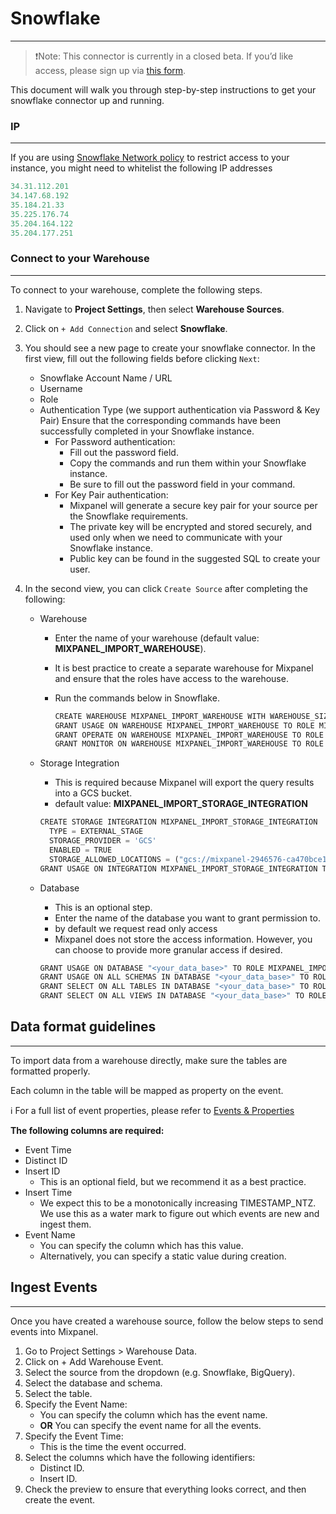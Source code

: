 # Snowflake

---

> ❗Note: This connector is currently in a closed beta. If you’d like access, please sign up via [this form](https://forms.gle/PctmA2fZvwdpCRGY6).

This document will walk you through step-by-step instructions to get your snowflake connector up and running.

### IP

---

If you are using [Snowflake Network policy](https://docs.snowflake.com/en/user-guide/network-policies) to restrict access to your instance, you might need to whitelist the following IP addresses 

```jsx
34.31.112.201
34.147.68.192
35.184.21.33
35.225.176.74
35.204.164.122
35.204.177.251
```

### Connect to your Warehouse

---

To connect to your warehouse, complete the following steps.

1. Navigate to **Project Settings**, then select **Warehouse Sources**.
2. Click on `+ Add Connection` and select **Snowflake**.
3. You should see a new page to create your snowflake connector. In the first view, fill out the following fields before clicking  `Next`: 
    - Snowflake Account Name / URL
    - Username
    - Role
    - Authentication Type (we support authentication via Password & Key Pair) 
    Ensure that the corresponding commands have been successfully completed in your Snowflake instance.
        - For Password authentication:
            - Fill out the password field.
            - Copy the commands and run them within your Snowflake instance.
            - Be sure to fill out the password field in your command.
        - For Key Pair authentication:
            - Mixpanel will generate a secure key pair for your source per the Snowflake requirements.
            - The private key will be encrypted and stored securely, and used only when we need to communicate with your Snowflake instance.
            - Public key can be found in the suggested SQL to create your user.

1. In the second view, you can click `Create Source` after completing the following:
    - Warehouse
        - Enter the name of your warehouse (default value: **MIXPANEL_IMPORT_WAREHOUSE**).
        - It is best practice to create a separate warehouse for Mixpanel and ensure that the roles have access to the warehouse.
        - Run the commands below in Snowflake.
            
            ```jsx
            CREATE WAREHOUSE MIXPANEL_IMPORT_WAREHOUSE WITH WAREHOUSE_SIZE = XSMALL AUTO_SUSPEND = 60 AUTO_RESUME = TRUE INITIALLY_SUSPENDED = FALSE;
            GRANT USAGE ON WAREHOUSE MIXPANEL_IMPORT_WAREHOUSE TO ROLE MIXPANEL_IMPORT_ROLE;
            GRANT OPERATE ON WAREHOUSE MIXPANEL_IMPORT_WAREHOUSE TO ROLE MIXPANEL_IMPORT_ROLE;
            GRANT MONITOR ON WAREHOUSE MIXPANEL_IMPORT_WAREHOUSE TO ROLE MIXPANEL_IMPORT_ROLE; 
            ```
            
    - Storage Integration
        - This is required because Mixpanel will export the query results into a GCS bucket.
        - default value: **MIXPANEL_IMPORT_STORAGE_INTEGRATION**
        
        ```jsx
        CREATE STORAGE INTEGRATION MIXPANEL_IMPORT_STORAGE_INTEGRATION
          TYPE = EXTERNAL_STAGE
          STORAGE_PROVIDER = 'GCS'
          ENABLED = TRUE
          STORAGE_ALLOWED_LOCATIONS = ("gcs://mixpanel-2946576-ca470bce1e1ed2ec");
        GRANT USAGE ON INTEGRATION MIXPANEL_IMPORT_STORAGE_INTEGRATION TO MIXPANEL_IMPORT_ROLE; 
        ```
        
    - Database
        - This is an optional step.
        - Enter the name of the database you want to grant permission to.
        - by default we request read only access
        - Mixpanel does not store the access information. However, you can choose to provide more granular access if desired.
        
        ```jsx
        GRANT USAGE ON DATABASE "<your_data_base>" TO ROLE MIXPANEL_IMPORT_ROLE;
        GRANT USAGE ON ALL SCHEMAS IN DATABASE "<your_data_base>" TO ROLE MIXPANEL_IMPORT_ROLE;
        GRANT SELECT ON ALL TABLES IN DATABASE "<your_data_base>" TO ROLE MIXPANEL_IMPORT_ROLE;
        GRANT SELECT ON ALL VIEWS IN DATABASE "<your_data_base>" TO ROLE MIXPANEL_IMPORT_ROLE;
        ```
        

## Data format guidelines

---

To import data from a warehouse directly, make sure the tables are formatted properly.

Each column in the table will be mapped as property on the event. 

ℹ️ For a full list of event properties, please refer to [Events & Properties](https://docs.mixpanel.com/docs/tracking/reference/default-properties#event-properties)

**The following columns are required:** 

- Event Time
- Distinct ID
- Insert ID
    - This is an optional field, but we recommend it as a best practice.
- Insert Time
    - We expect this to be a monotonically increasing TIMESTAMP_NTZ. We use this as a water mark to figure out which events are new and ingest them.
- Event Name
    - You can specify the column which has this value.
    - Alternatively, you can specify a static value during creation.

## **Ingest Events**

---

Once you have created a warehouse source, follow the below steps to send events into Mixpanel.

1. Go to Project Settings > Warehouse Data.
2. Click on + Add Warehouse Event.
3. Select the source from the dropdown (e.g. Snowflake, BigQuery).
4. Select the database and schema.
5. Select the table.
6. Specify the Event Name:
    - You can specify the column which has the event name.
    - **OR** You can specify the event name for all the events.
7. Specify the Event Time:
    - This is the time the event occurred.
8. Select the columns which have the following identifiers:
    - Distinct ID.
    - Insert ID.
9. Check the preview to ensure that everything looks correct, and then create the event.
